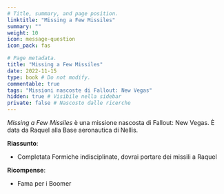 ```yaml
---
# Title, summary, and page position.
linktitle: "Missing a Few Missiles" 
summary: ""
weight: 10
icon: message-question
icon_pack: fas

# Page metadata.
title: "Missing a Few Missiles"
date: 2022-11-15
type: book # Do not modify.
commentable: true
tags: "Missioni nascoste di Fallout: New Vegas"
hidden: true # Visibile nella sidebar
private: false # Nascosto dalle ricerche
---
```


<div class="fnv">


*Missing a Few Missiles* è una missione nascosta di Fallout: New Vegas. È data da Raquel alla Base aeronautica di Nellis.


**Riassunto**:
- Completata Formiche indisciplinate, dovrai portare dei missili a Raquel


**Ricompense**:
- Fama per i Boomer


</div>


